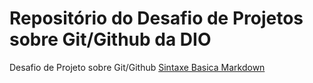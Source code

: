# Repositório do Desafio de Projetos sobre Git/Github da DIO
Desafio de Projeto sobre Git/Github
[Sintaxe Basica Markdown](https://www.markdownguide.org/basic-syntax/)
